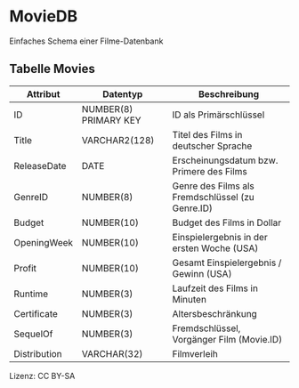 # MovieDB

Einfaches Schema einer Filme-Datenbank

## Tabelle Movies

| Attribut | Datentyp              | Beschreibung |
| -------- | --------------------- | ------------ |
| ID       | NUMBER(8) PRIMARY KEY | ID als Primärschlüssel |
| Title    | VARCHAR2(128)         | Titel des Films in deutscher Sprache |
| ReleaseDate | DATE | Erscheinungsdatum bzw. Primere des Films
| GenreID  | NUMBER(8) | Genre des Films als Fremdschlüssel (zu Genre.ID)
| Budget | NUMBER(10) | Budget des Films in Dollar
| OpeningWeek | NUMBER(10) | Einspielergebnis in der ersten Woche (USA)
| Profit | NUMBER(10) | Gesamt Einspielergebnis / Gewinn (USA)
| Runtime | NUMBER(3) | Laufzeit des Films in Minuten
| Certificate | NUMBER(3) | Altersbeschränkung
| SequelOf| NUMBER(3) | Fremdschlüssel, Vorgänger Film (Movie.ID)
| Distribution | VARCHAR(32) | Filmverleih

Lizenz: CC BY-SA
